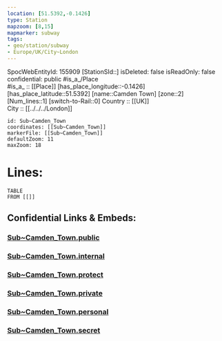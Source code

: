 ```yaml
---
location: [51.5392,-0.1426] 
type: Station 
mapzoom: [8,15] 
mapmarker: subway 
tags:
- geo/station/subway
- Europe/UK/City~London
---
```

SpocWebEntityId: 155909
[StationSId::] 
isDeleted: false
isReadOnly: false
confidential: public
#is_a_/Place  
#is_a_ :: [[Place]] 
[has_place_longitude::-0.1426] 
[has_place_latitude::51.5392] 
[name::Camden Town] 
[zone::2] 
[Num_lines::1] 
[switch-to-Rail::0] 
Country :: [[UK]]  
City :: [[../../../London]]  


```leaflet
id: Sub~Camden_Town
coordinates: [[Sub~Camden_Town]] 
markerFile: [[Sub~Camden_Town]] 
defaultZoom: 11 
maxZoom: 18
```


# Lines: 
```dataview
TABLE 
FROM [[]] 
```


## Confidential Links & Embeds: 

### [Sub~Camden_Town.public](/_public/\Earth\Continent\Europe\Europe~North\UK\England\Regions~England\London,Greater\cities~GreaterLondon\Underground\StationSub~Camden_Town.public.md) 

### [Sub~Camden_Town.internal](/_internal/\Earth\Continent\Europe\Europe~North\UK\England\Regions~England\London,Greater\cities~GreaterLondon\Underground\StationSub~Camden_Town.internal.md) 

### [Sub~Camden_Town.protect](/_protect/\Earth\Continent\Europe\Europe~North\UK\England\Regions~England\London,Greater\cities~GreaterLondon\Underground\StationSub~Camden_Town.protect.md) 

### [Sub~Camden_Town.private](/_private/\Earth\Continent\Europe\Europe~North\UK\England\Regions~England\London,Greater\cities~GreaterLondon\Underground\StationSub~Camden_Town.private.md) 

### [Sub~Camden_Town.personal](/_personal/\Earth\Continent\Europe\Europe~North\UK\England\Regions~England\London,Greater\cities~GreaterLondon\Underground\StationSub~Camden_Town.personal.md) 

### [Sub~Camden_Town.secret](/_secret/\Earth\Continent\Europe\Europe~North\UK\England\Regions~England\London,Greater\cities~GreaterLondon\Underground\StationSub~Camden_Town.secret.md)

